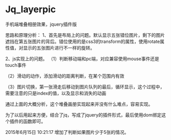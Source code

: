 # Jq_layerpic
手机端堆叠相册效果，jquery插件版

思路和原理分析：
1、首先是布局上的问题。默认显示五张错位图片，剩下的图片遮挡在第五张图片的背后。错位使用的是css3的transform的属性，使用rotate属性值，对显示的五张图片进行不一样的旋转。

2、js实现上的问题。
（1）判断移动端和pc端，对应兼容使用mouse事件还是touch事件

（2）滑动的动作，添加滑动的距离判断，在某个范围内有效

（3）图片切换，第一张滑走后移动到图片队列的最后，循环显示，这个过程中，需要注意的只是index的值，以及显示和消失的动画


通过上面的大概分析，这个堆叠画册实现起来并没有什么难点，容易实现。

为了以后用起来方便，结合了jq，写成了jquery的插件形式，最后使用dom绑定这个插件的函数即可。

2015年6月15日 10:21:17
增加了判断如果图片少于5张的情况。
